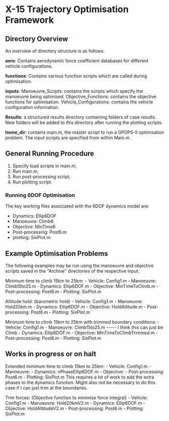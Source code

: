 # X-15 Trajectory Optimisation Framework

## Directory Overview
An overview of directory structure is as follows.

**aero**: Contains aerodynamic force coefficient databases for different vehicle 
    configurations.

**functions**: Contains various function scripts which are called during optimisation.

**inputs**: Manoeuvre_Scripts: contains the scripts which specify the manoeuvre
        being optimised.
    Objective_Functions: contains the objective functions for optimisation.
    Vehicle_Configurations: contains the vehicle configuration information.

**Results**: a structured results directory containing folders of case results. New
    folders will be added to this directory after running the plotting
    scripts.

**home_dir**: contains main.m, the master script to run a GPOPS-II optimisation problem. The 
        input scripts are specified from within Main.m.


## General Running Procedure

1. Specify load scripts in main.m,
2. Run main.m,
3. Run post-processing script,
4. Run plotting script.



### Running 6DOF Optimisation

The key working files associated with the 6DOF dynamics model are:
- Dynamics: Ellip6DOF
- Manoeuvre: Climb6
- Objective: MinTime6
- Post-processing: Post6.m
- plotting: SixPlot.m


## Example Optimisation Problems

The following examples may be run using the manoeuvre and objective scripts 
saved in the "Archive" directories of the respective input. 

Minimum time to climb 15km to 25km:
    - Vehicle: Config1.m
    - Manoeuvre: Climb15to25.m
    - Dynamics: Ellip6DOF.m
    - Objective: MinTimeToClimb.m
    - Post-processing: Post6.m
    - Plotting: SixPlot.m

Altitude hold: (barometric hold)
    - Vehicle: Config1.m
    - Manoeuvre: Hold20km.m
    - Dynamics: Ellip6DOF.m
    - Objective: HoldAltitude.m
    - Post-processing: Post6.m
    - Plotting: SixPlot.m

Minimum time to climb 15km to 25km with trimmed boundary conditions:
    - Vehicle: Config1.m
    - Manoeuvre: Climb15to25.m       ----- I think this can just be Climb
    - Dynamics: Ellip6DOF.m
    - Objective: MinTimeToClimbTrimmed.m
    - Post-processing: Post6.m
    - Plotting: SixPlot.m



## Works in progress or on halt

Extended minimum time to climb 15km to 25km:
    - Vehicle: Config1.m
    - Manoeuvre: 
    - Dynamics: nPhaseEllip6DOF.m
    - Objective: 
    - Post-processing: Post6.m
    - Plotting: SixPlot.m 
This requires a lot of work to add the extra phases to the dynamics
function. Might also not be necessary to do this case if I can just trim
at the boundaries.

Trim forces: (Objective function to minimise force integral)
    - Vehicle: Config1.m
    - Manoeuvre: Hold20kmV2.m
    - Dynamics: Ellip6DOF.m
    - Objective: HoldAltitudeV2.m
    - Post-processing: Post6.m
    - Plotting: SixPlot.m


